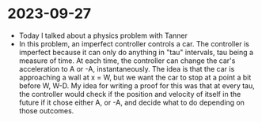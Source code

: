 # 2023-09-27

- Today I talked about a physics problem with Tanner
- In this problem, an imperfect controller controls a car. The controller is
imperfect because it can only do anything in "tau" intervals, tau being a
measure of time. At each time, the controller can change the car's acceleration
to A or -A, instantaneously. The idea is that the car is approaching a wall at x
= W, but we want the car to stop at a point a bit before W, W-D.
  My idea for writing a proof for this was that at every tau, the controller
would check if the position and velocity of itself in the future if it chose
either A, or -A, and decide what to do depending on those outcomes.
